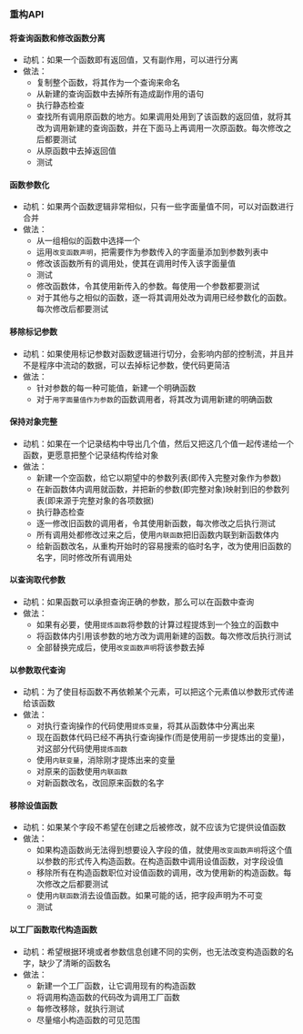 ### 重构API



#### 将查询函数和修改函数分离

- 动机：如果一个函数即有返回值，又有副作用，可以进行分离
- 做法：
  - 复制整个函数，将其作为一个查询来命名
  - 从新建的查询函数中去掉所有造成副作用的语句
  - 执行静态检查
  - 查找所有调用原函数的地方。如果调用处用到了该函数的返回值，就将其改为调用新建的查询函数，并在下面马上再调用一次原函数。每次修改之后都要测试
  - 从原函数中去掉返回值
  - 测试


#### 函数参数化

- 动机：如果两个函数逻辑非常相似，只有一些字面量值不同，可以对函数进行合并
- 做法：
  - 从一组相似的函数中选择一个
  - 运用`改变函数声明`，把需要作为参数传入的字面量添加到参数列表中
  - 修改该函数所有的调用处，使其在调用时传入该字面量值
  - 测试
  - 修改函数体，令其使用新传入的参数。每使用一个参数都要测试
  - 对于其他与之相似的函数，逐一将其调用处改为调用已经参数化的函数。每次修改后都要测试


#### 移除标记参数

- 动机：如果使用标记参数对函数逻辑进行切分，会影响内部的控制流，并且并不是程序中流动的数据，可以去掉标记参数，使代码更简洁
- 做法：
  - 针对参数的每一种可能值，新建一个明确函数
  - 对于`用字面量值作为参数`的函数调用者，将其改为调用新建的明确函数


#### 保持对象完整

- 动机：如果在一个记录结构中导出几个值，然后又把这几个值一起传递给一个函数，更愿意把整个记录结构传给对象
- 做法：
  - 新建一个空函数，给它以期望中的参数列表(即传入完整对象作为参数)
  - 在新函数体内调用就函数，并把新的参数(即完整对象)映射到旧的参数列表(即来源于完整对象的各项数据)
  - 执行静态检查
  - 逐一修改旧函数的调用者，令其使用新函数，每次修改之后执行测试
  - 所有调用处都修改过来之后，使用`内联函数`把旧函数内联到新函数体内
  - 给新函数改名，从重构开始时的容易搜索的临时名字，改为使用旧函数的名字，同时修改所有调用处


#### 以查询取代参数

- 动机：如果函数可以承担查询正确的参数，那么可以在函数中查询
- 做法：
  - 如果有必要，使用`提炼函数`将参数的计算过程提炼到一个独立的函数中
  - 将函数体内引用该参数的地方改为调用新建的函数。每次修改后执行测试
  - 全部替换完成后，使用`改变函数声明`将该参数去掉


#### 以参数取代查询

- 动机：为了使目标函数不再依赖某个元素，可以把这个元素值以参数形式传递给该函数
- 做法：
  - 对执行查询操作的代码使用`提炼变量`，将其从函数体中分离出来
  - 现在函数体代码已经不再执行查询操作(而是使用前一步提炼出的变量)，对这部分代码使用`提炼函数`
  - 使用`内联变量`，消除刚才提炼出来的变量
  - 对原来的函数使用`内联函数`
  - 对新函数改名，改回原来函数的名字


#### 移除设值函数

- 动机：如果某个字段不希望在创建之后被修改，就不应该为它提供设值函数
- 做法：
  - 如果构造函数尚无法得到想要设入字段的值，就使用`改变函数声明`将这个值以参数的形式传入构造函数。在构造函数中调用设值函数，对字段设值
  - 移除所有在构造函数职位对设值函数的调用，改为使用新的构造函数。每次修改之后都要测试
  - 使用`内联函数`消去设值函数。如果可能的话，把字段声明为不可变
  - 测试


#### 以工厂函数取代构造函数

- 动机：希望根据环境或者参数信息创建不同的实例，也无法改变构造函数的名字，缺少了清晰的函数名
- 做法：
  - 新建一个工厂函数，让它调用现有的构造函数
  - 将调用构造函数的代码改为调用工厂函数
  - 每修改移除，就执行测试
  - 尽量缩小构造函数的可见范围